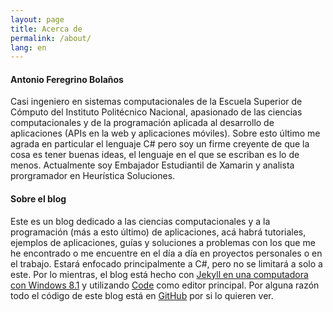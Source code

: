 ```yaml
---
layout: page
title: Acerca de
permalink: /about/
lang: en
---
```

#### Antonio Feregrino Bolaños
Casi ingeniero en sistemas computacionales de la Escuela Superior de Cómputo del Instituto Politécnico Nacional, apasionado de las ciencias computacionales y de la programación aplicada al desarrollo de aplicaciones (APIs en la web y aplicaciones móviles). Sobre esto último me agrada en particular el lenguaje C# pero soy un firme creyente de que la cosa es tener buenas ideas, el lenguaje en el que se escriban es lo de menos. Actualmente soy Embajador Estudiantil de Xamarin y analista prorgramador en Heurística Soluciones.


#### Sobre el blog
Este es un blog dedicado a las ciencias computacionales y a la programación (más a esto último) de aplicaciones, acá habrá tutoriales, ejemplos de aplicaciones, guías y soluciones a problemas con los que me he encontrado o me encuentre en el día a día en proyectos personales o en el trabajo. Estará enfocado principalmente a C#, pero no se limitará a solo a este. Por lo mientras, el blog está hecho con [Jekyll en una computadora con Windows 8.1](http://jekyll-windows.juthilo.com) y utilizando [Code](https://code.visualstudio.com) como editor principal. Por alguna razón todo el código de este blog está en [GitHub](http://github.com/fferegrino/that-c-sharp-guy) por si lo quieren ver.